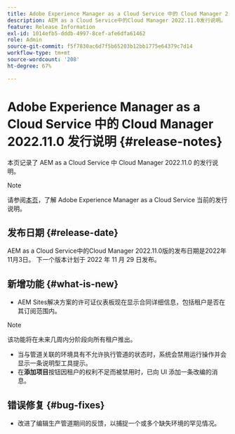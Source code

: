 ```yaml
---
title: Adobe Experience Manager as a Cloud Service 中的 Cloud Manager 2022.11.0 发行说明
description: AEM as a Cloud Service中的Cloud Manager 2022.11.0发行说明。
feature: Release Information
exl-id: 1014efb5-dddb-4997-8cef-afe6dfa61462
role: Admin
source-git-commit: f5f7830ac6d7f5b65203b12bb1775e64379c7d14
workflow-type: tm+mt
source-wordcount: '208'
ht-degree: 67%

---
```


# Adobe Experience Manager as a Cloud Service 中的 Cloud Manager 2022.11.0 发行说明 {#release-notes}

本页记录了 AEM as a Cloud Service 中 Cloud Manager 2022.11.0 的发行说明。

>[!NOTE]
>
>请参阅[本页](/help/release-notes/release-notes-cloud/release-notes-current.md)，了解 Adobe Experience Manager as a Cloud Service 当前的发行说明。

## 发布日期 {#release-date}

AEM as a Cloud Service中的Cloud Manager 2022.11.0版的发布日期是2022年11月3日。 下一个版本计划于 2022 年 11 月 29 日发布。

## 新增功能 {#what-is-new}

* AEM Sites解决方案的许可证仪表板现在显示合同详细信息，包括租户是否在其订阅范围内。

>[!NOTE]
>
> 该功能将在未来几周内分阶段向所有租户推出。

* 当与管道关联的环境具有不允许执行管道的状态时，系统会禁用运行操作并会显示一条说明型工具提示。
* 在&#x200B;**添加项目**&#x200B;按钮因租户的权利不足而被禁用时，已向 UI 添加一条改编的消息。

## 错误修复 {#bug-fixes}

* 改进了编辑生产管道期间的反馈，以捕捉一个或多个缺失环境的罕见情况。

